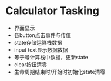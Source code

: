 # Calculator Tasking

- 界面显示
- 各button点击事件与传值
- state存储运算栈数据
- input text显示数据数据
- 等于号计算栈中数据，更新state
- clear按钮清零
- 生命周期结束时/开始时初始化state清零